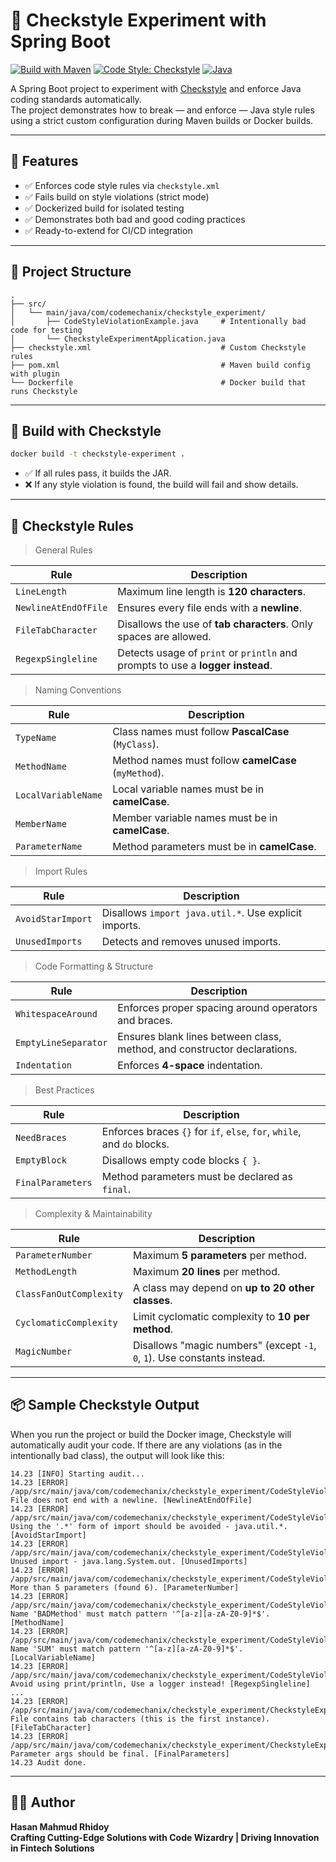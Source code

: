 # 🧪 Checkstyle Experiment with Spring Boot

[![Build with Maven](https://img.shields.io/badge/build-Maven-blue.svg)](https://maven.apache.org/)
[![Code Style: Checkstyle](https://img.shields.io/badge/code%20style-checkstyle-brightgreen.svg)](https://checkstyle.org/)
[![Java](https://img.shields.io/badge/java-21-blue.svg)](https://openjdk.org/projects/jdk/21/)

A Spring Boot project to experiment with [Checkstyle](https://checkstyle.org/) and enforce Java coding standards automatically.  
The project demonstrates how to break — and enforce — Java style rules using a strict custom configuration during Maven builds or Docker builds.

---

## 🧪 Features

- ✅ Enforces code style rules via `checkstyle.xml`
- ✅ Fails build on style violations (strict mode)
- ✅ Dockerized build for isolated testing
- ✅ Demonstrates both bad and good coding practices
- ✅ Ready-to-extend for CI/CD integration

---

## 📁 Project Structure

```plaintext
.
├── src/
│   └── main/java/com/codemechanix/checkstyle_experiment/
│       ├── CodeStyleViolationExample.java     # Intentionally bad code for testing
│       └── CheckstyleExperimentApplication.java
├── checkstyle.xml                             # Custom Checkstyle rules
├── pom.xml                                    # Maven build config with plugin
└── Dockerfile                                 # Docker build that runs Checkstyle
```
---
## 🔨 Build with Checkstyle

```bash
docker build -t checkstyle-experiment .
```

* ✅ If all rules pass, it builds the JAR.
* ❌ If any style violation is found, the build will fail and show details.
---
## 📏 Checkstyle Rules

> General Rules

| Rule               | Description                                                                 |
|--------------------|-----------------------------------------------------------------------------|
| `LineLength`       | Maximum line length is **120 characters**.                                  |
| `NewlineAtEndOfFile` | Ensures every file ends with a **newline**.                                 |
| `FileTabCharacter` | Disallows the use of **tab characters**. Only spaces are allowed.           |
| `RegexpSingleline` | Detects usage of `print` or `println` and prompts to use a **logger instead**. |

> Naming Conventions

| Rule                | Description                                                                 |
|---------------------|-----------------------------------------------------------------------------|
| `TypeName`          | Class names must follow **PascalCase** (`MyClass`).                         |
| `MethodName`        | Method names must follow **camelCase** (`myMethod`).                        |
| `LocalVariableName` | Local variable names must be in **camelCase**.                              |
| `MemberName`        | Member variable names must be in **camelCase**.                             |
| `ParameterName`     | Method parameters must be in **camelCase**.                                 |


> Import Rules

| Rule              | Description                                                                 |
|-------------------|-----------------------------------------------------------------------------|
| `AvoidStarImport` | Disallows `import java.util.*`. Use explicit imports.                       |
| `UnusedImports`   | Detects and removes unused imports.                                         |

> Code Formatting & Structure

| Rule                 | Description                                                                 |
|----------------------|-----------------------------------------------------------------------------|
| `WhitespaceAround`   | Enforces proper spacing around operators and braces.                        |
| `EmptyLineSeparator` | Ensures blank lines between class, method, and constructor declarations.    |
| `Indentation`        | Enforces **4-space** indentation.                                           |

> Best Practices

| Rule              | Description                                                                 |
|-------------------|-----------------------------------------------------------------------------|
| `NeedBraces`      | Enforces braces `{}` for `if`, `else`, `for`, `while`, and `do` blocks.     |
| `EmptyBlock`      | Disallows empty code blocks `{ }`.                                          |
| `FinalParameters` | Method parameters must be declared as `final`.                              |

> Complexity & Maintainability

| Rule                    | Description                                                                 |
|-------------------------|-----------------------------------------------------------------------------|
| `ParameterNumber`       | Maximum **5 parameters** per method.                                       |
| `MethodLength`          | Maximum **20 lines** per method.                                           |
| `ClassFanOutComplexity` | A class may depend on **up to 20 other classes**.                          |
| `CyclomaticComplexity`  | Limit cyclomatic complexity to **10 per method**.                          |
| `MagicNumber`           | Disallows "magic numbers" (except `-1`, `0`, `1`). Use constants instead.  |

---

## 📦 Sample Checkstyle Output

When you run the project or build the Docker image, Checkstyle will automatically audit your code. If there are any
violations (as in the intentionally bad class), the output will look like this:

```text
14.23 [INFO] Starting audit...
14.23 [ERROR] /app/src/main/java/com/codemechanix/checkstyle_experiment/CodeStyleViolationExample.java:1: File does not end with a newline. [NewlineAtEndOfFile]
14.23 [ERROR] /app/src/main/java/com/codemechanix/checkstyle_experiment/CodeStyleViolationExample.java:3:17: Using the '.*' form of import should be avoided - java.util.*. [AvoidStarImport]
14.23 [ERROR] /app/src/main/java/com/codemechanix/checkstyle_experiment/CodeStyleViolationExample.java:4:15: Unused import - java.lang.System.out. [UnusedImports]
14.23 [ERROR] /app/src/main/java/com/codemechanix/checkstyle_experiment/CodeStyleViolationExample.java:8:17: More than 5 parameters (found 6). [ParameterNumber]
14.23 [ERROR] /app/src/main/java/com/codemechanix/checkstyle_experiment/CodeStyleViolationExample.java:8:17: Name 'BADMethod' must match pattern '^[a-z][a-zA-Z0-9]*$'. [MethodName]
14.23 [ERROR] /app/src/main/java/com/codemechanix/checkstyle_experiment/CodeStyleViolationExample.java:9:13: Name 'SUM' must match pattern '^[a-z][a-zA-Z0-9]*$'. [LocalVariableName]
14.23 [ERROR] /app/src/main/java/com/codemechanix/checkstyle_experiment/CodeStyleViolationExample.java:10: Avoid using print/println, Use a logger instead! [RegexpSingleline]
...
14.23 [ERROR] /app/src/main/java/com/codemechanix/checkstyle_experiment/CheckstyleExperimentApplication.java:9:1: File contains tab characters (this is the first instance). [FileTabCharacter]
14.23 [ERROR] /app/src/main/java/com/codemechanix/checkstyle_experiment/CheckstyleExperimentApplication.java:9:33: Parameter args should be final. [FinalParameters]
14.23 Audit done.
```
---

## 👨‍💻 Author

**Hasan Mahmud Rhidoy**  
**Crafting Cutting-Edge Solutions with Code Wizardry | Driving Innovation in Fintech Solutions**
